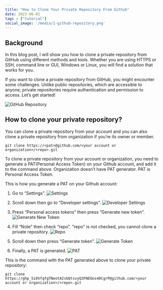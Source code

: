 ```yaml
---
title: "How to Clone Your Private Repository From Github"
date: 2023-06-01
tags : ["tutorial"]
social_image: '/media/1-github-repository.png'
---
```


## Background

In this blog post, I will show you how to clone a private repository from GitHub using different methods and tools. Whether you are using HTTPS or SSH, command line or GUI, Windows or Linux, you will find a solution that works for you.

If you want to clone a private repository from GitHub, you might encounter some challenges. Unlike public repositories, which are accessible to anyone, private repositories require authentication and permission to access. Let’s get started!

![GitHub Repository](/media/1-github-repository.png)

## How to clone your private repository?

You can clone a private repository from your account and you can also clone a private repository from organization if you’re its owner or member.

```
git clone https://<pat>@github.com/<your account or organization>/<repo>.git
```
To clone a private repository from your account or organization, you need to generate a PAT(Personal Access Token) on your Github account, and add it to the command above. Organization doesn’t have PAT generator. PAT is Personal Access Token.

This is how you generate a PAT on your Github account:
1. Go to “Settings”.
    ![Settings](/media/1-settings.png)

2. Scroll down then go to “Developer settings”.
    ![Developer Settings](/media/1-developer-settings.png)

3. Press “Personal access tokens” then press “Generate new token”.
    ![Generate New Token](/media/1-generate-new-token.png)

4. Fill “Note” then check “repo”. "repo" is not checked, you cannot clone a private repository.
    ![Repo](/media/1-repo.png)

5. Scroll down then press “Generate token”.
    ![Generate Token](/media/1-generate-token.png)

6. Finally, a PAT is generated.
    ![PAT](/media/1-pat.png)

This is the command with the PAT generated above to clone your private repository:
```
git clone https://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@github.com/<your account or organization>/<repo>.git
```